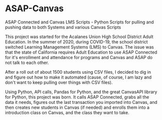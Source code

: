 # ASAP-Canvas
ASAP Connected and Canvas LMS Scripts - Python Scripts for pulling and pushing data to both Systems and various Canvas Scripts

This project was started for the Acalanes Union High School District Adult Education. In the summer of 2020, during COVID-19, the school district switched Learning Management Systems (LMS) to Canvas. The issue was that the state of California requires Adult Education to use ASAP Connected for it's enrollment and attendance for programs and Canvas and ASAP do not talk to each other.

After a roll out of about 1500 students using CSV files, I decided to dig in and figure out how to make it automated (cause, of course, I am lazy and don't want to keep pulling over things with CSV files).

Using Python, API calls, Pandas for Python, and the great CanvasAPI library for Python, this project was born. It calls ASAP Connected, grabs all the data it needs, figures out the last transaction you imported into Canvas, and then creates new students in Canvas (if needed) and enrolls them into a introduction class on Canvas, and the class they want to take.
